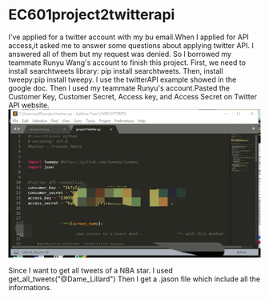 # EC601project2twitterapi
I've applied for a twitter account with my bu email.When I applied for API access,it asked me to answer some questions about applying twitter API. I answered all of them but my request was denied. So I borrowed my teammate Runyu Wang's account to finish this project. 
First, we need to install searchtweets library: pip install searchtweets.
Then, install tweepy:pip install tweepy.
I use the twitterAPI example showed in the google doc.
Then I used my teammate Runyu's account.Pasted the Customer Key, Customer Secret, Access key, and Access Secret on Twitter API website.
<IMG src ="04D7B6952A1E4CAA10BEB222E129460B.png">
  
Since I want to get all tweets of a NBA star. I used get_all_tweets("@Dame_Lillard")
Then I get a .jason file which include all the informations.

